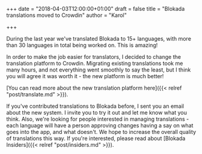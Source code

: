 +++
date = "2018-04-03T12:00:00+01:00"
draft = false
title = "Blokada translations moved to Crowdin"
author = "Karol"

+++

During the last year we've translated Blokada to 15+ languages, with more than 30 languages in total being worked on. This is amazing!

In order to make the job easier for translators, I decided to change the translation platform to Crowdin. Migrating existing translations took me many hours, and not everything went smoothly to say the least, but I think you will agree it was worth it - the new platform is much better!

[You can read more about the new translation platform here]({{< relref "post/translate.md" >}}).

If you've contributed translations to Blokada before, I sent you an email about the new system. I invite you to try it out and let me know what you think. Also, we're looking for people interested in managing translations - each language will have a person approving changes having a say on what goes into the app, and what doesn't. We hope to increase the overall quality of translations this way. If you're interested, please read about [Blokada Insiders]({{< relref "post/insiders.md" >}}).
